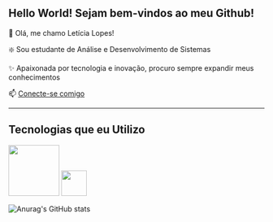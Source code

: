 ## Hello World! Sejam bem-vindos ao meu Github! 



🤩 Olá, me chamo Letícia Lopes!

❇️ Sou estudante de Análise e Desenvolvimento de Sistemas

✨ Apaixonada por tecnologia e inovação, procuro sempre expandir meus conhecimentos

📫 [Conecte-se comigo](https://www.linkedin.com/in/leticia-lopes-7b8958329/)

-------
## Tecnologias que eu Utilizo

<img src= "https://cdn.jsdelivr.net/gh/devicons/devicon@latest/icons/git/git-original-wordmark.svg" Width="100px">
<img src= "https://cdn.jsdelivr.net/gh/devicons/devicon@latest/icons/visualstudio/visualstudio-original.svg" Width="50px"
<img src= "https://cdn.jsdelivr.net/gh/devicons/devicon@latest/icons/github/github-original-wordmark.svg" Width="80px"


-------





![Anurag's GitHub stats](https://github-readme-stats.vercel.app/api?username=leticialopes92&show_icons=true&theme=radical)














